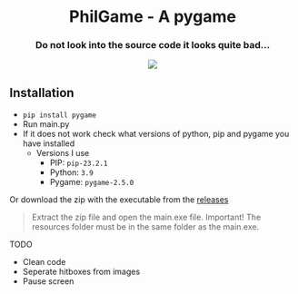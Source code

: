 <h1 align="center">PhilGame - A pygame</h1>
<h3 align="center">Do not look into the source code it looks quite bad...</h3>
<div align="center">
  <image src="https://github.com/MaximFiedler/PhilGame/assets/114857048/caba1da6-e763-47c7-9c0d-59bf70a64b77">
</div>

## Installation
- `pip install pygame`
- Run main.py
- If it does not work check what versions of python, pip and pygame you have installed
  - Versions I use
    - PIP: `pip-23.2.1`
    - Python: `3.9`
    - Pygame: `pygame-2.5.0`
   
Or download the zip with the executable from the [releases](https://github.com/MaximFiedler/PhilGame/releases/)
> Extract the zip file and open the main.exe file. Important! The resources folder must be in the same folder as the main.exe.

TODO
- Clean code
- Seperate hitboxes from images
- Pause screen
